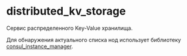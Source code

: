 # distributed_kv_storage

Сервис распределенного Key-Value хранилища.

Для обнаружения актуального списка нод использует библиотеку [consul_instance_manager](https://github.com/horockey/consul_instance_manager).
